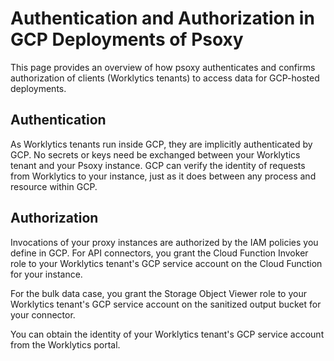 # Authentication and Authorization in GCP Deployments of Psoxy

This page provides an overview of how psoxy authenticates and confirms authorization of clients
(Worklytics tenants) to access data for GCP-hosted deployments.

## Authentication

As Worklytics tenants run inside GCP, they are implicitly authenticated by GCP. No secrets or keys
need be exchanged between your Worklytics tenant and your Psoxy instance.  GCP can verify the
identity of requests from Worklytics to your instance, just as it does between any process and
resource within GCP.


## Authorization

Invocations of your proxy instances are authorized by the IAM policies you define in GCP. For API
connectors, you grant the Cloud Function Invoker role to your Worklytics tenant's GCP service account
on the Cloud Function for your instance.

For the bulk data case, you grant the Storage Object Viewer role to your Worklytics tenant's GCP
service account on the sanitized output bucket for your connector.

You can obtain the identity of your Worklytics tenant's GCP service account from the Worklytics
portal.




